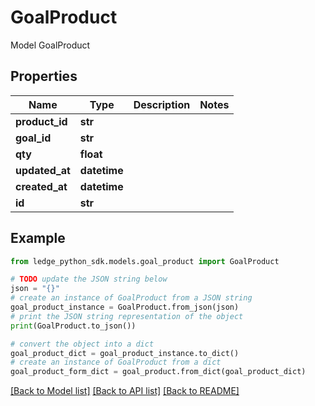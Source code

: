 # GoalProduct

Model GoalProduct

## Properties

Name | Type | Description | Notes
------------ | ------------- | ------------- | -------------
**product_id** | **str** |  | 
**goal_id** | **str** |  | 
**qty** | **float** |  | 
**updated_at** | **datetime** |  | 
**created_at** | **datetime** |  | 
**id** | **str** |  | 

## Example

```python
from ledge_python_sdk.models.goal_product import GoalProduct

# TODO update the JSON string below
json = "{}"
# create an instance of GoalProduct from a JSON string
goal_product_instance = GoalProduct.from_json(json)
# print the JSON string representation of the object
print(GoalProduct.to_json())

# convert the object into a dict
goal_product_dict = goal_product_instance.to_dict()
# create an instance of GoalProduct from a dict
goal_product_form_dict = goal_product.from_dict(goal_product_dict)
```
[[Back to Model list]](../README.md#documentation-for-models) [[Back to API list]](../README.md#documentation-for-api-endpoints) [[Back to README]](../README.md)


